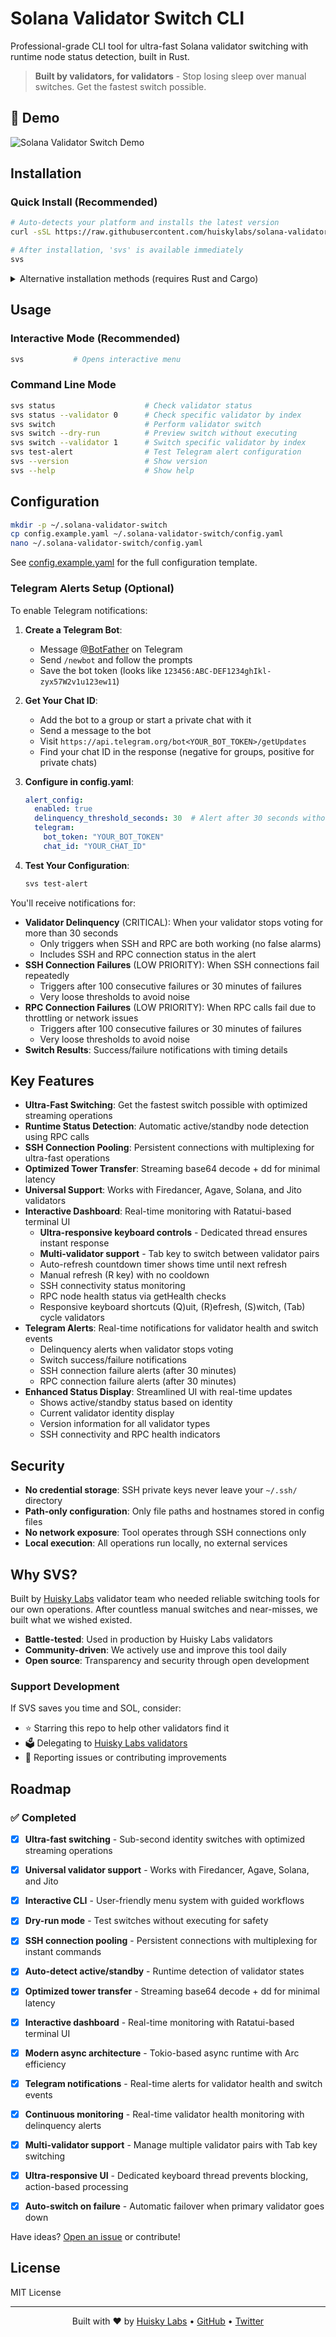 # Solana Validator Switch CLI

Professional-grade CLI tool for ultra-fast Solana validator switching with runtime node status detection, built in Rust.

> **Built by validators, for validators** - Stop losing sleep over manual switches. Get the fastest switch possible.

## 🎥 Demo

![Solana Validator Switch Demo](assets/demo.gif)


## Installation

### Quick Install (Recommended)

```bash
# Auto-detects your platform and installs the latest version
curl -sSL https://raw.githubusercontent.com/huiskylabs/solana-validator-switch/main/install.sh | bash

# After installation, 'svs' is available immediately
svs
```

<details>
<summary>Alternative installation methods (requires Rust and Cargo)</summary>

#### Clone and Run
```bash
git clone https://github.com/huiskylabs/solana-validator-switch
cd solana-validator-switch
cargo run --release
```

#### Install with Cargo
```bash
cargo install --git https://github.com/huiskylabs/solana-validator-switch

# Add to PATH if not already there
export PATH="$HOME/.cargo/bin:$PATH"
svs
```
</details>

## Usage

### Interactive Mode (Recommended)
```bash
svs           # Opens interactive menu
```

### Command Line Mode
```bash
svs status                    # Check validator status
svs status --validator 0      # Check specific validator by index
svs switch                    # Perform validator switch
svs switch --dry-run          # Preview switch without executing
svs switch --validator 1      # Switch specific validator by index
svs test-alert                # Test Telegram alert configuration
svs --version                 # Show version
svs --help                    # Show help
```


## Configuration

```bash
mkdir -p ~/.solana-validator-switch
cp config.example.yaml ~/.solana-validator-switch/config.yaml
nano ~/.solana-validator-switch/config.yaml
```

See [config.example.yaml](config.example.yaml) for the full configuration template.

### Telegram Alerts Setup (Optional)

To enable Telegram notifications:

1. **Create a Telegram Bot**:
   - Message [@BotFather](https://t.me/botfather) on Telegram
   - Send `/newbot` and follow the prompts
   - Save the bot token (looks like `123456:ABC-DEF1234ghIkl-zyx57W2v1u123ew11`)

2. **Get Your Chat ID**:
   - Add the bot to a group or start a private chat with it
   - Send a message to the bot
   - Visit `https://api.telegram.org/bot<YOUR_BOT_TOKEN>/getUpdates`
   - Find your chat ID in the response (negative for groups, positive for private chats)

3. **Configure in config.yaml**:
   ```yaml
   alert_config:
     enabled: true
     delinquency_threshold_seconds: 30  # Alert after 30 seconds without voting
     telegram:
       bot_token: "YOUR_BOT_TOKEN"
       chat_id: "YOUR_CHAT_ID"
   ```

4. **Test Your Configuration**:
   ```bash
   svs test-alert
   ```

You'll receive notifications for:
- **Validator Delinquency** (CRITICAL): When your validator stops voting for more than 30 seconds
  - Only triggers when SSH and RPC are both working (no false alarms)
  - Includes SSH and RPC connection status in the alert
- **SSH Connection Failures** (LOW PRIORITY): When SSH connections fail repeatedly
  - Triggers after 100 consecutive failures or 30 minutes of failures
  - Very loose thresholds to avoid noise
- **RPC Connection Failures** (LOW PRIORITY): When RPC calls fail due to throttling or network issues
  - Triggers after 100 consecutive failures or 30 minutes of failures
  - Very loose thresholds to avoid noise
- **Switch Results**: Success/failure notifications with timing details

## Key Features

- **Ultra-Fast Switching**: Get the fastest switch possible with optimized streaming operations
- **Runtime Status Detection**: Automatic active/standby node detection using RPC calls
- **SSH Connection Pooling**: Persistent connections with multiplexing for ultra-fast operations
- **Optimized Tower Transfer**: Streaming base64 decode + dd for minimal latency
- **Universal Support**: Works with Firedancer, Agave, Solana, and Jito validators
- **Interactive Dashboard**: Real-time monitoring with Ratatui-based terminal UI
  - **Ultra-responsive keyboard controls** - Dedicated thread ensures instant response
  - **Multi-validator support** - Tab key to switch between validator pairs
  - Auto-refresh countdown timer shows time until next refresh
  - Manual refresh (R key) with no cooldown
  - SSH connectivity status monitoring
  - RPC node health status via getHealth checks
  - Responsive keyboard shortcuts (Q)uit, (R)efresh, (S)witch, (Tab) cycle validators
- **Telegram Alerts**: Real-time notifications for validator health and switch events
  - Delinquency alerts when validator stops voting
  - Switch success/failure notifications
  - SSH connection failure alerts (after 30 minutes)
  - RPC connection failure alerts (after 30 minutes)
- **Enhanced Status Display**: Streamlined UI with real-time updates
  - Shows active/standby status based on identity
  - Current validator identity display
  - Version information for all validator types
  - SSH connectivity and RPC health indicators

## Security

- **No credential storage**: SSH private keys never leave your `~/.ssh/` directory
- **Path-only configuration**: Only file paths and hostnames stored in config files
- **No network exposure**: Tool operates through SSH connections only
- **Local execution**: All operations run locally, no external services

## Why SVS?

Built by [Huisky Labs](https://huisky.xyz/) validator team who needed reliable switching tools for our own operations. After countless manual switches and near-misses, we built what we wished existed.

- **Battle-tested**: Used in production by Huisky Labs validators
- **Community-driven**: We actively use and improve this tool daily
- **Open source**: Transparency and security through open development

### Support Development

If SVS saves you time and SOL, consider:
- ⭐ Starring this repo to help other validators find it
- 🗳️ Delegating to [Huisky Labs validators](https://huisky.xyz/) 
- 🐛 Reporting issues or contributing improvements

## Roadmap

### ✅ Completed
- [x] **Ultra-fast switching** - Sub-second identity switches with optimized streaming operations
- [x] **Universal validator support** - Works with Firedancer, Agave, Solana, and Jito
- [x] **Interactive CLI** - User-friendly menu system with guided workflows  
- [x] **Dry-run mode** - Test switches without executing for safety
- [x] **SSH connection pooling** - Persistent connections with multiplexing for instant commands
- [x] **Auto-detect active/standby** - Runtime detection of validator states
- [x] **Optimized tower transfer** - Streaming base64 decode + dd for minimal latency
- [x] **Interactive dashboard** - Real-time monitoring with Ratatui-based terminal UI
- [x] **Modern async architecture** - Tokio-based async runtime with Arc<Session> efficiency
- [x] **Telegram notifications** - Real-time alerts for validator health and switch events
- [x] **Continuous monitoring** - Real-time validator health monitoring with delinquency alerts
- [x] **Multi-validator support** - Manage multiple validator pairs with Tab key switching
- [x] **Ultra-responsive UI** - Dedicated keyboard thread prevents blocking, action-based processing

- [x] **Auto-switch on failure** - Automatic failover when primary validator goes down

Have ideas? [Open an issue](https://github.com/huiskylabs/solana-validator-switch/issues) or contribute!

## License

MIT License

---

<div align="center">
Built with ❤️ by <a href="https://huisky.xyz/">Huisky Labs</a> • <a href="https://github.com/huiskylabs">GitHub</a> • <a href="https://twitter.com/huiskylabs">Twitter</a>
</div>